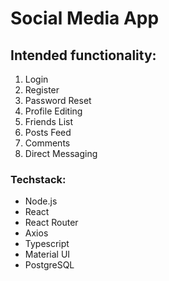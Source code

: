 <h1>Social Media App</h1>
<h2>Intended functionality:</h2>
<ol>
  <li>Login</li>
  <li>Register</li>
  <li>Password Reset</li>
  <li>Profile Editing</li>
  <li>Friends List</li>
  <li>Posts Feed</li>
  <li>Comments</li>
  <li>Direct Messaging</li>
</ol>
<h3>Techstack:</h3>
<ul>
  <li>Node.js</li>
  <li>React</li>
  <li>React Router</li>
  <li>Axios</li>
  <li>Typescript</li>
  <li>Material UI</li>
  <li>PostgreSQL</li>
</ul>
